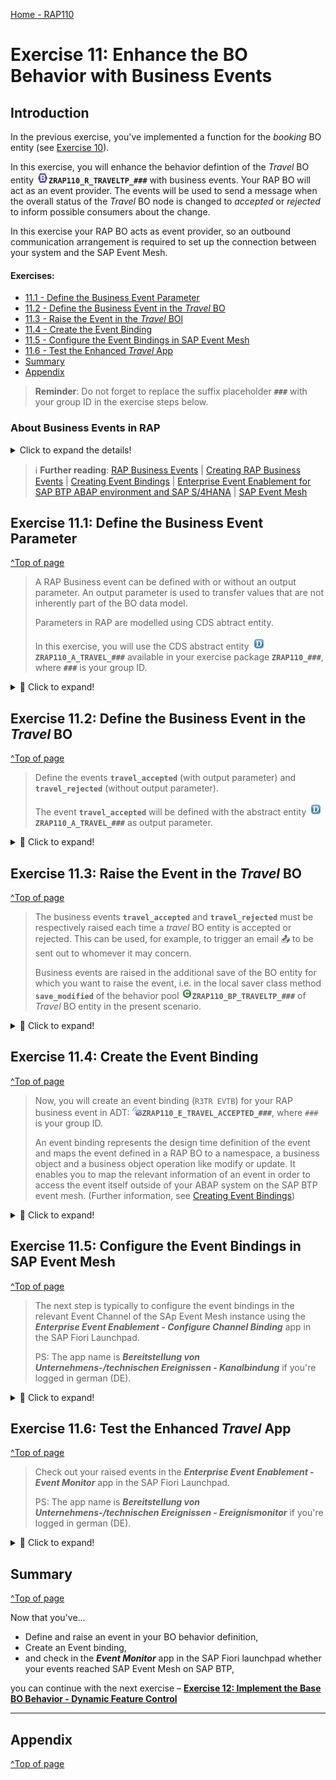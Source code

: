 [Home - RAP110](../../README.md)

# Exercise 11: Enhance the BO Behavior with Business Events

## Introduction

In the previous exercise, you've implemented a function for the _booking_ BO entity (see [Exercise 10](../ex10/README.md)).   

In this exercise, you will enhance the behavior defintion of the _Travel_ BO entity ![bdef](../images/adt_bdef.png)**`ZRAP110_R_TRAVELTP_###`** with business events. Your RAP BO will act as an event provider. The events will be used to send a message when the overall status of the _Travel_ BO node is changed to _accepted_ or _rejected_ to inform possible consumers about the change. 

In this exercise your RAP BO acts as event provider, so an outbound communication arrangement is required to set up the connection between your system and the SAP Event Mesh.

<!--
---
> **DSAG ABAP Development Days 2023**:  
> 
> ℹ **Info**: The SAP team has configured the SAP Event Mesh and set up an outbound communication arrangement for the connection between the hands-on system (**D23**) and SAP Event Mesh. 
> 
> ⚠ Due to time constraint, you will not implement a consumer app to display the raised events in this hands-on. Instead you will get the possibility to have a look at the sent messages in the **_Event Monitor_** app in the **SAP BTP Cockpit**. This aspect will be handled in another session during the event (day 2).
---

-->

#### Exercises:
- [11.1 - Define the Business Event Parameter](#exercise-111-define-the-business-event-parameter )
- [11.2 - Define the Business Event in the _Travel_ BO](#exercise-112-define-the-business-event-in-the-travel-bo)
- [11.3 - Raise the Event in the _Travel_ BOl](#exercise-113-raise-the-event-in-the-travel-bo)
- [11.4 - Create the Event Binding](#exercise-114-create-the-event-binding)
- [11.5 - Configure the Event Bindings in SAP Event Mesh](#exercise-115-configure-the-event-bindings-in-sap-event-mesh)
- [11.6 - Test the Enhanced _Travel_ App](#exercise-116-test-the-enhanced-travel-app)
- [Summary](#summary)
- [Appendix](#appendix) 

> **Reminder**: Do not forget to replace the suffix placeholder **`###`** with your group ID in the exercise steps below. 


### About Business Events in RAP

<details>
  <summary>Click to expand the details!</summary>
  
> Developers can now define and raise business events in a RAP BO or in a RAP BO behavior extension. 
> 
> RAP supports event-driven architecture natively on SAP BTP ABAP environment and SAP S/4HANA in the cloud and on-prem as of release 2022. Event-driven architecture enables asynchronous communication between an event provider and an event consumer in use cases where no direct response from the event consumer is required. 
> 
> Business events provide the opportunity of light-weight, decoupled process integration based on standardized and stable APIs and they are now a native part of the SAP - ABAP RESTful Application Programming Model. With the RAP Business Event Bindings Editor, you can create RAP Event Bindings which are needed to provide a mapping between the definition of RAP Events via behavior definition (BDEF) and the external representation of Business Events.
> 
> A RAP BO can act as event consumer or event provider.
  
</details>

> ℹ **Further reading**: [RAP Business Events](https://help.sap.com/docs/btp/sap-abap-restful-application-programming-model/business-events) | [Creating RAP Business Events](https://help.sap.com/docs/btp/sap-abap-restful-application-programming-model/creating-rap-business-events) | [Creating Event Bindings](https://help.sap.com/docs/btp/sap-abap-development-user-guide/creating-event-bindings) | [Enterprise Event Enablement for SAP BTP ABAP environment and SAP S/4HANA](https://blogs.sap.com/2022/08/19/an-introduction-to-enterprise-event-enablement-for-sap-btp-abap-environment) | [SAP Event Mesh](https://help.sap.com/docs/SAP_EM/bf82e6b26456494cbdd197057c09979f/df532e8735eb4322b00bfc7e42f84e8d.html?version=Cloud) 


## Exercise 11.1: Define the Business Event Parameter 
[^Top of page](#)

> A RAP Business event can be defined with or without an output parameter. An output parameter is used to transfer values that are not inherently part of the BO data model. 
> 
> Parameters in RAP are modelled using CDS abtract entity.
> 
> In this exercise, you will use the CDS abstract entity ![ddls](../images/adt_ddls.png)**`ZRAP110_A_TRAVEL_###`** available in your exercise package **`ZRAP110_###`**, where **`###`** is your group ID.

<details>
  <summary>🔵 Click to expand!</summary>
  
  1. Go to the **Project Explorer**, open the CDS abtract view ![ddls](../images/adt_ddls.png)**`ZRAP110_A_TRAVEL_###`** in your package and have a look at its data definition.          
      
      <img src="images/ex1121.png" alt="CDS Abstract Entity" width="50%">  
      
      <details>
        <summary>Source code</summary>   
        
        ```ABAP
          @EndUserText.label: 'Abtract Entity for Travel'
          define abstract entity ZRAP110_A_TRAVEL_###
          {
            travel_id      : /dmo/travel_id;
            agency_id      : /dmo/agency_id;
            customer_id    : /dmo/customer_id;
            overall_status : /dmo/overall_status;
            description    : /dmo/description;
            @Semantics.amount.currencyCode: 'currency_code'
            total_price    : /dmo/total_price;
            currency_code  : /dmo/currency_code;
            begin_date     : /dmo/begin_date;
            end_date       : /dmo/end_date;
            email_address  : /dmo/email_address;
          }  
        ```
      <details>  

      Beside attributes - such as **`travel_id`**, **`customer_id`**, and **`total_price`** - that can be retrieved from the _Travel_ BO entity, the variable **`email_address`** can contains the e-mail address of an Agency which needs to be informed. The variable **`travel_id`** contains the information about the _travel_ that triggered the event.        
    
  2. Close the abstract entity and go ahead with the next step.
  
  
</details>
  

## Exercise 11.2: Define the Business Event in the _Travel_ BO 
[^Top of page](#)

> Define the events **`travel_accepted`** (with output parameter) and **`travel_rejected`** (without output parameter).
>
>  The event **`travel_accepted`** will be defined with the abstract entity ![ddls](../images/adt_ddls.png)**`ZRAP110_A_TRAVEL_###`** as output parameter.
> 

<details>
  <summary>🔵 Click to expand!</summary>
  
 1. Open the behavior definition of the _travel_ BO entitiy ![bdef](../images/adt_bdef.png)**`ZRAP110_R_TravelTP_###`** in your package.
  
 2. Define the event **`travel_accepted`** using the keyword **`event`** in the behavior definition of the **_Travel_ BO node**, just after the _Side Effects_ as shown on the screenshot below. Replace the placeholder `###` with your group ID.
  
    Insert the code snippet provided below for the purpose after the _side effects_ definition. 

    ```ABAP
      //business events
      event travel_accepted parameter ZRAP110_A_Travel_###; 
      event travel_rejected;   
    ```

    <img src="images/ex1122.png" alt="Travel BO node bdef" width="80%">  
  
 3. Business events must be raised in the save sequence, therefore, we have to enable the _additional save_ for our managed BO by specifying the statement **`with additional save`**. 
     
     We will add the keywords **`with full data`** to always have access to all the data of the _travel_ entity instances without having to read them.
  
    For that, insert the code snippet provided below after the `late numbering` statement,

    ```ABAP
      with additional save with full data
    ```  
  
    <img src="images/ex1102.png" alt="Travel BO node bdef" width="50%">  
  
 4. Save ![save icon](../images/adt_save.png) (**Ctrl+S**) and activate ![activate icon](../images/adt_activate.png) (**Ctrl+F3**) the changes. 
 
    A warning ⚠ will be displayed about the need for a redefinition of the local saver method `save_modified`. You will tackle this in the next step.
  
</details>


## Exercise 11.3: Raise the Event in the _Travel_ BO
[^Top of page](#)

> The business events **`travel_accepted`** and **`travel_rejected`** must be respectively raised each time a _travel_ BO entity is accepted or rejected. This can be used, for example, to trigger an email 📤 to be sent out to whomever it may concern.  
> 
> Business events are raised in the additional save of the BO entity for which you want to raise the event, i.e. in the local saver class method **`save_modified`** of the behavior pool ![class](../images/adt_class.png)**`ZRAP110_BP_TRAVELTP_###`** of _Travel_ BO entity in the present scenario.  

<details>
  <summary>🔵 Click to expand!</summary>
  
  1. Go to the behavior pool ![class](../images/adt_class.png)**`ZRAP110_BP_TRAVELTP_###`** and navigate to the local saver class **`lsc_zrap110_r_traveltp_###`** located on the **Local Types** tab.
  
  2. Define the constant **`travel_status`** for the different overall travel status and redefine the method **`save_modified`** in the local saver class definition.
  
     Insert the code snippet provided below in the `PROTECTED SECTION` for the purpose. 
  
      ```ABAP
        CONSTANTS:
          BEGIN OF travel_status,
            open     TYPE c LENGTH 1 VALUE 'O', "Open
            accepted TYPE c LENGTH 1 VALUE 'A', "Accepted
            rejected TYPE c LENGTH 1 VALUE 'X', "Rejected
          END OF travel_status.
 
         METHODS save_modified REDEFINITION.
      ```
  
      <img src="images/ex1103.png" alt="Travel BO node bdef" width="50%">  
  
  3. Add the method implementation using the ADT Quick Fix (**Ctrl+1**).    
     Select the appropriate entry for the method implementation to be added to the class implementation.
 
     <img src="images/ex1104.png" alt="Travel BO node bdef" width="50%">  
 
  4. Now go to the class implementation section and raise the event with the appropriate information. The appropriate events should be raised only when the overall status of a _travel_ instance is set to _accepted_ or _rejected_.
  
     For that, replace the empty method implementation of **`save_modified`** with the source code provided below and replace all occurences of the placeholder **`###`** with your group ID using **Ctrl+F**.
  
     ```ABAP
      METHOD save_modified.
        "send notification for all accepted and rejected travel instances
        IF update IS NOT INITIAL.
 
          "raise event
          RAISE ENTITY EVENT ZRAP110_R_TravelTP_###~travel_accepted
           FROM VALUE #(
             FOR travel IN update-travel
             WHERE ( %control-OverallStatus EQ if_abap_behv=>mk-on AND
                     OverallStatus          EQ travel_status-accepted )
               "transferred information      
               ( %key           = travel-%key
                 travel_id      = travel-TravelID
                 agency_id      = travel-AgencyID
                 customer_id    = travel-CustomerID
                 overall_status = travel-OverallStatus
                 description    = travel-Description
                 total_price    = travel-TotalPrice
                 currency_code  = travel-CurrencyCode
                 begin_date     = travel-BeginDate
                 end_date       = travel-EndDate
               )
             ).

          "raise event
          RAISE ENTITY EVENT ZRAP110_R_TravelTP_###~travel_rejected
           FROM VALUE #(
             FOR travel IN update-travel
             WHERE ( %control-OverallStatus EQ if_abap_behv=>mk-on AND
                     OverallStatus          EQ travel_status-rejected )
               "transferred information                       
                ( %key = travel-%key )
             ).  
  
        ENDIF.

      ENDMETHOD.   
     ```
  
  4. Save ![save icon](../images/adt_save.png) (**Ctrl+S**) and activate ![activate icon](../images/adt_activate.png) (**Ctrl+F3**) the changes. 
  
</details>

## Exercise 11.4: Create the Event Binding
[^Top of page](#)

> Now, you will create an event binding (`R3TR EVTB`) for your RAP business event in ADT: ![evt binding icon](../images/adt_evtb.png)**`ZRAP110_E_TRAVEL_ACCEPTED_###`**, where `###` is your group ID.
> 
> An event binding represents the design time definition of the event and maps the event defined in a RAP BO to a namespace, a business object and a business object operation like modify or update. It enables you to map the relevant information of an event in order to access the event itself outside of your ABAP system on the SAP BTP event mesh. (Further information, see [Creating Event Bindings](https://help.sap.com/docs/btp/sap-abap-development-user-guide/creating-event-bindings))

<details>
  <summary>🔵 Click to expand!</summary>

  1. In the **Project Explorer**, right-click the folder **Business Services** in your package and  select **New** > **Event Binding** from the context menu to launch the creation wizard.
  
     <img src="images/ex1105.png" alt="Travel BO node bdef" width="50%">  
  
  2. Enter the name and the description of the event binding:
     - Name: **`ZRAP110_E_TRAVEL_ACCEPTED_###`**, where ### is your group ID
     - Description: _Accepted Travel Event Binding_
  
     <img src="images/ex1106.png" alt="Travel BO node bdef" width="50%">  
   
     Click **Finish**.    
  
     <img src="images/ex1107.png" alt="Travel BO node bdef" width="50%">  
  
  3. In the **General Information** section of the form-based **_Event Bindings Editor_**, enter the *namespace for which the event binding will be available, the name of the external BO, and the name of the external BO operation.
     
     - Namespace: **`zrap110.a###`** (where `###` is your group ID)
     - Business Object: **`Travel`**
     - Business Object Operation: **`Accepted`**
     
      <img src="images/ex1123.png" alt="Event Binding" width="100%">              

     >The **Type** field shows the qualified name of the event type that will be used for the configuration in the SAP BTP Event Mesh. It is automatically derived from the value of the other fields in the following way: `your_namespace.external_business_object.business_object_operation`, i.e. `zrap110.a###.Travel.Accepted.v*` in this exercise.       
 
  4. Now go to the **Events** section and reference the details of the event defined in your behavior definition: 
     
     For that, click **Add...**, enter following information, and then click **Add** :
 
     - Event Minor version : 1    
     - Event Patch version : 0
     - Root Entity Name    : **`ZRAP110_R_TRAVELTP_###`**
     - Event Entity Name   : **`TRAVEL_ACCEPT`**
      
      You can update these details using the **Add...**, **Edit...**, and **Remove** buttons.
      
      <img src="images/ex1124.png" alt="Event Binding" width="50%">  
      
      Click **Add**.
  
  5. Save ![save icon](../images/adt_save.png) (**Ctrl+S**) and activate your changes by right-click the event binding and selecting **Activate**.   
  
     <img src="images/ex1109.png" alt="Event Binding" width="50%">  
     
  6. Check your result. Now you should be able to see the event binding type.  

     <img src="images/ex1125.png" alt="Event Binding" width="100%">  

      <details>
        <summary>Info: Events</summary>   
        
        - **Info**: see [Editing Event Bindings](https://help.sap.com/docs/btp/sap-abap-development-user-guide/editing-event-bindings) 
        - **Event Version** will automatically be generated by the system.
        - **Event Minor Version** defines the semantic minor version of the event. 
        - **Event Patch Version** defines the semantic patch version of the event. 
        - **Root Entity Name** is the name of the CDS root entity.
        - **Entity Event Name** is the name of the event defined in the behavior definition of the respective CDS root entity.    

        </details>  
      </details>    

## Exercise 11.5: Configure the Event Bindings in SAP Event Mesh
[^Top of page](#)

> The next step is typically to configure the event bindings in the relevant Event Channel of the SAp Event Mesh instance using the _**Enterprise Event Enablement - Configure Channel Binding**_ app in the SAP Fiori Launchpad.
> 
> PS: The app name is _**Bereitstellung von Unternehmens-/technischen Ereignissen - Kanalbindung**_ if you're logged in german (DE).
 
<!--
> ⚠ **PLEASE NOTE**  
> Due to time constraints, this step will be carried out for you by the SAP staff available during the event.  
> Please follow the intruction below to request for your Event Binding to be published in SAP Event Mesh by the SAP Team.
-->
<details>
  <summary>🔵 Click to expand!</summary>

  1. For that, launch the SAP Fiori Launchpad. For that, right-click your **_ABAP Cloud Project_** (or **Alt+Enter**) and select **Properties** in the context menu.
  
     <img src="images/ex1126.png" alt="Event Binding" width="50%">  
     
  2. Then click on **ABAP Development** in the left window pane and click the System URL to open the SAP Fiori Launchpad.
  
     <img src="images/ex1127.png" alt="Event Binding" width="100%">  

  3. Search for the Channel Binding app **Configure Channel Binding** and start it.

     > Please search for _**`Kanalbindung`**_ if you’re logged in german (DE).
      
     <img src="images/meshx.png" alt="Event Binding" width="100%">   

  5. Select the event channel **`ZRAP110_TRAVEL_EVENTS`**, and add a new **Outbound Topic** in the **Outboung Topic Bindings** tab.

     > An outbound Topic corresponds to a event binding _**Type**_ which can be found in the **Event Binding** editor - 
     > e.g. **`zrap110.a###.Travel.Accepted.v*`**, where `###` is your group ID/suffix, in the present exercise
  
     For that, select **Create**. 

     <img src="images/meshx2.png" alt="Event Binding" width="100%">

  8. Now search for your event with **`*axxx*`**.     
 
     <img src="images/meshx3.png" alt="Event Binding" width="100%">
     
</details>

  ## Exercise 11.6: Test the Enhanced _Travel_ App
[^Top of page](#)

> Check out your raised events in the _**Enterprise Event Enablement - Event Monitor**_ app in the SAP Fiori Launchpad.
> 
> PS: The app name is _**Bereitstellung von Unternehmens-/technischen Ereignissen - Ereignismonitor**_ if you're logged in german (DE).

<details>
  <summary>🔵 Click to expand!</summary>
 
 1. First, go to your _Manage Travel_ app, create and set a Travel record to _accepted_.
 
 2. Now launch the SAP Fiori Launchpad and start the _**Enterprise Event Enablement - Event Monitor**_ app. 

    For that, you can search for the **_Event Monitor_** app and click on the entry.
    
    > Please search for _**`Ereignismonitor`**_ if you’re logged in german (DE). 

    <img src="images/ex112x2.png" alt="Event Binding" width="100%">  
          
  4. Select the event channel **`ZRAP110_TRAVEL_EVENTS`**, search for your **_Outbound Event Topic_**, and navigate to it to check if your raised event have been transferred to SAP Event Mesh Instance. Yoou can sort the topic entries.
  
     > ℹ The **_Outbound Event Topic_** corresponds to the **_Event Binding Type_** generated in the _Event Bindings_ editor in ADT.
 
     <img src="images/ex112x3.png" alt="FL Event Monitor" width="100%">
  
     Your Outbound Event Topic: **`zrap110.a###.Travel.Accepted.v*`**  (where ### is your group ID)
  
     <img src="images/ex112x4.png" alt="FL Event Monitor" width="100%">
  
  5. Have a look at the event payloads. Therefore select the first entry of your ountbound events.
  
     <img src="images/ex112x5.png" alt="FL Event Monitor" width="100%">
   
     Now check your result.
  
     <img src="images/ex112x6.png" alt="FL Event Monitor" width="50%">
 
</details>

## Summary
[^Top of page](#)

Now that you've... 
- Define and raise an event in your BO behavior definition,
- Create an Event binding,
- and check in the **_Event Monitor_** app in the SAP Fiori launchpad whether your events reached SAP Event Mesh on SAP BTP,

you can continue with the next exercise – **[Exercise 12: Implement the Base BO Behavior - Dynamic Feature Control](../ex12/README.md)**

---

## Appendix
[^Top of page](#)
<!--
Find the full solution source code of all ![tabl](../images/adt_tabl.png)database tables, CDS artefacts ( ![ddls](../images/adt_ddls.png)views,  ![ddlx](../images/adt_ddlx.png)metadata extensions and  ![bdef](../images/adt_bdef.png)behavior), ![class](../images/adt_class.png) ABAP classes, and ![servicebinding](../images/adt_srvb.png) service definition used in this workshop in the [**sources**](../sources) folder. 
  
Don't forget to replace all occurences of the placeholder `###` in the provided source code with your group ID using the ADT _Replace All_ function (_Ctrl+F_).
-->

